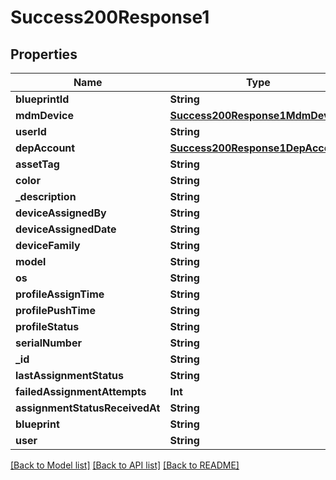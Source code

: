 # Success200Response1

## Properties
Name | Type | Description | Notes
------------ | ------------- | ------------- | -------------
**blueprintId** | **String** |  | [optional] 
**mdmDevice** | [**Success200Response1MdmDevice**](Success200Response1MdmDevice.md) |  | [optional] 
**userId** | **String** |  | [optional] 
**depAccount** | [**Success200Response1DepAccount**](Success200Response1DepAccount.md) |  | [optional] 
**assetTag** | **String** |  | [optional] 
**color** | **String** |  | [optional] 
**_description** | **String** |  | [optional] 
**deviceAssignedBy** | **String** |  | [optional] 
**deviceAssignedDate** | **String** |  | [optional] 
**deviceFamily** | **String** |  | [optional] 
**model** | **String** |  | [optional] 
**os** | **String** |  | [optional] 
**profileAssignTime** | **String** |  | [optional] 
**profilePushTime** | **String** |  | [optional] 
**profileStatus** | **String** |  | [optional] 
**serialNumber** | **String** |  | [optional] 
**_id** | **String** |  | [optional] 
**lastAssignmentStatus** | **String** |  | [optional] 
**failedAssignmentAttempts** | **Int** |  | [optional] 
**assignmentStatusReceivedAt** | **String** |  | [optional] 
**blueprint** | **String** |  | [optional] 
**user** | **String** |  | [optional] 

[[Back to Model list]](../README.md#documentation-for-models) [[Back to API list]](../README.md#documentation-for-api-endpoints) [[Back to README]](../README.md)


